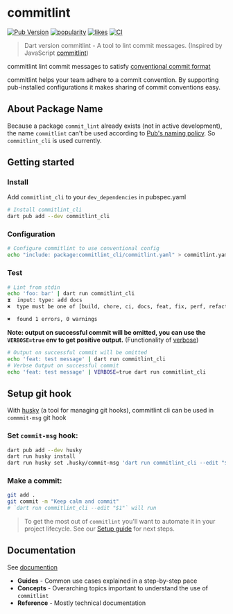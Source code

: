 # commitlint

[![Pub Version](https://img.shields.io/pub/v/commitlint_cli?color=blue)](https://pub.dev/packages/commitlint_cli)
[![popularity](https://img.shields.io/pub/popularity/commitlint_cli?logo=dart)](https://pub.dev/packages/commitlint_cli/score)
[![likes](https://img.shields.io/pub/likes/commitlint_cli?logo=dart)](https://pub.dev/packages/commitlint_cli/score)
[![CI](https://github.com/hyiso/commitlint/actions/workflows/ci.yml/badge.svg)](https://github.com/hyiso/commitlint/actions/workflows/ci.yml)

> Dart version commitlint - A tool to lint commit messages. (Inspired by JavaScript [commitlint](https://github.com/conventional-changelog/commitlint))

commitlint lint commit messages to satisfy [conventional commit format](https://www.conventionalcommits.org/)

commitlint helps your team adhere to a commit convention. By supporting pub-installed configurations it makes sharing of commit conventions easy.

## About Package Name

Because a package `commit_lint` already exists (not in active development), the name `commitlint` can't be used according to [Pub's naming policy](https://pub.dev/policy#naming-policy). So `commitlint_cli` is used currently.


## Getting started

### Install

Add `commitlint_cli` to your `dev_dependencies` in pubspec.yaml

```bash
# Install commitlint_cli
dart pub add --dev commitlint_cli
```

### Configuration

```bash
# Configure commitlint to use conventional config
echo "include: package:commitlint_cli/commitlint.yaml" > commitlint.yaml
```

### Test

```bash
# Lint from stdin
echo 'foo: bar' | dart run commitlint_cli
⧗  input: type: add docs
✖  type must be one of [build, chore, ci, docs, feat, fix, perf, refactor, revert, style, test] type-enum

✖  found 1 errors, 0 warnings
```

**Note: output on successful commit will be omitted, you can use the `VERBOSE=true` env to get positive output.** (Functionality of [verbose](https://pub.dev/packages/verbose))

```bash
# Output on successful commit will be omitted
echo 'feat: test message' | dart run commitlint_cli
# Verbse Output on successful commit
echo 'feat: test message' | VERBOSE=true dart run commitlint_cli
```
## Setup git hook

With [husky](https://pub.dev/packages/husky) (a tool for managing git hooks), commitlint cli can be used in `commmit-msg` git hook

### Set `commit-msg` hook:

```sh
dart pub add --dev husky
dart run husky install
dart run husky set .husky/commit-msg 'dart run commitlint_cli --edit "$1"'
```

### Make a commit:

```sh
git add .
git commit -m "Keep calm and commit"
# `dart run commitlint_cli --edit "$1"` will run
```

> To get the most out of `commitlint` you'll want to automate it in your project lifecycle. See our [Setup guide](https://hyiso.github.io/commitlint/#/guides-setup) for next steps.

## Documentation

See [documention](https://hyiso.github.io/commitlint)

- **Guides** - Common use cases explained in a step-by-step pace
- **Concepts** - Overarching topics important to understand the use of `commitlint`
- **Reference** - Mostly technical documentation
